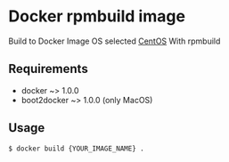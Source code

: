# Docker rpmbuild image

Build to Docker Image
OS selected [CentOS](https://registry.hub.docker.com/_/centos/)
With rpmbuild

## Requirements

* docker ~> 1.0.0
* boot2docker ~> 1.0.0 (only MacOS)

## Usage

```sh
$ docker build {YOUR_IMAGE_NAME} .
```